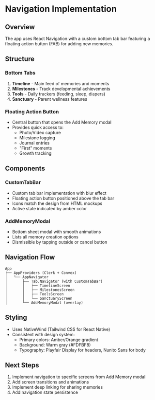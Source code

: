 # Navigation Implementation

## Overview
The app uses React Navigation with a custom bottom tab bar featuring a floating action button (FAB) for adding new memories.

## Structure

### Bottom Tabs
1. **Timeline** - Main feed of memories and moments
2. **Milestones** - Track developmental achievements
3. **Tools** - Daily trackers (feeding, sleep, diapers)
4. **Sanctuary** - Parent wellness features

### Floating Action Button
- Central button that opens the Add Memory modal
- Provides quick access to:
  - Photo/Video capture
  - Milestone logging
  - Journal entries
  - "First" moments
  - Growth tracking

## Components

### CustomTabBar
- Custom tab bar implementation with blur effect
- Floating action button positioned above the tab bar
- Icons match the design from HTML mockups
- Active state indicated by amber color

### AddMemoryModal
- Bottom sheet modal with smooth animations
- Lists all memory creation options
- Dismissible by tapping outside or cancel button

## Navigation Flow
```
App
├── AppProviders (Clerk + Convex)
│   └── AppNavigator
│       ├── Tab.Navigator (with CustomTabBar)
│       │   ├── TimelineScreen
│       │   ├── MilestonesScreen
│       │   ├── ToolsScreen
│       │   └── SanctuaryScreen
│       └── AddMemoryModal (overlay)
```

## Styling
- Uses NativeWind (Tailwind CSS for React Native)
- Consistent with design system:
  - Primary colors: Amber/Orange gradient
  - Background: Warm gray (#FDFBF8)
  - Typography: Playfair Display for headers, Nunito Sans for body

## Next Steps
1. Implement navigation to specific screens from Add Memory modal
2. Add screen transitions and animations
3. Implement deep linking for sharing memories
4. Add navigation state persistence